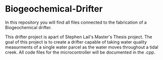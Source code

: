 # Biogeochemical-Drifter
In this repository you will find all files connected to the fabrication of a Biogeochemical drifter.

This drifter project is apart of Stephen Lail's Master's Thesis project. The goal of this project is to create a drifter capable of taking water quality measurments of a single water parcel as the water moves throughout a tidal creek. All code files for the microcontroller will be documented in the .cpp. 


